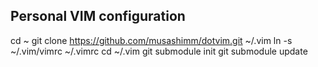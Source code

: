 
## Personal VIM configuration

cd ~
git clone https://github.com/musashimm/dotvim.git ~/.vim
ln -s ~/.vim/vimrc ~/.vimrc
cd ~/.vim
git submodule init
git submodule update
